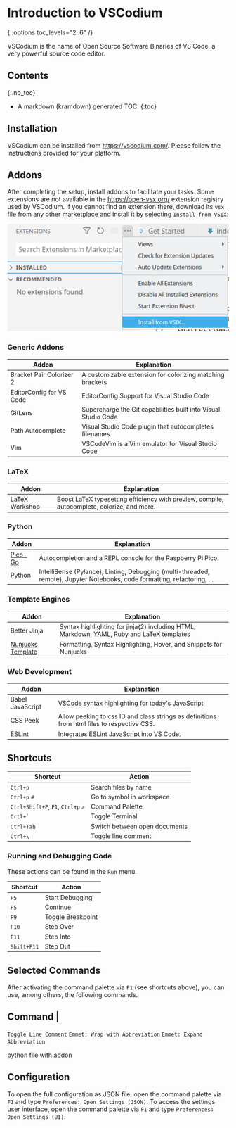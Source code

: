 # Introduction to VSCodium
{::options toc_levels="2..6" /}

VSCodium is the name of Open Source Software Binaries of VS Code, a very powerful source code editor.

## Contents
{:.no_toc}
* A markdown (kramdown) generated TOC.
{:toc}

## Installation
VSCodium can be installed from https://vscodium.com/. Please follow the
instructions provided for your platform.

## Addons
After completing the setup, install addons to facilitate your tasks.
Some extensions are not available in the https://open-vsx.org/ extension
registry used by VSCodium. If you cannot find an extension there, download its
`vsx` file from any other marketplace and install it by selecting
`Install from VSIX`:

![Install from VSIX](./vscodium_install_from_vsx.png)

### Generic Addons

| Addon | Explanation |
| ----- | ----------- |
| Bracket Pair Colorizer 2 | A customizable extension for colorizing matching brackets |
| EditorConfig for VS Code | EditorConfig Support for Visual Studio Code |
| GitLens | Supercharge the Git capabilities built into Visual Studio Code |
| Path Autocomplete | Visual Studio Code plugin that autocompletes filenames. |
| Vim | VSCodeVim is a Vim emulator for Visual Studio Code |

### LaTeX
| Addon | Explanation |
| ----- | ----------- |
| LaTeX Workshop | Boost LaTeX typesetting efficiency with preview, compile, autocomplete, colorize, and more. |

### Python
| Addon | Explanation |
| ----- | ----------- |
| [Pico-Go](https://marketplace.visualstudio.com/items?itemName=ChrisWood.pico-go) | Autocompletion and a REPL console for the Raspberry Pi Pico. |
| Python | IntelliSense (Pylance), Linting, Debugging (multi-threaded, remote), Jupyter Notebooks, code formatting, refactoring, ... |

### Template Engines
| Addon | Explanation |
| ----- | ----------- |
| Better Jinja | Syntax highlighting for jinja(2) including HTML, Markdown, YAML, Ruby and LaTeX templates |
| [Nunjucks Template](https://marketplace.visualstudio.com/items?itemName=eseom.nunjucks-template) | Formatting, Syntax Highlighting, Hover, and Snippets for Nunjucks |

### Web Development
| Addon | Explanation |
| ----- | ----------- |
| Babel JavaScript | VSCode syntax highlighting for today's JavaScript |
| CSS Peek | Allow peeking to css ID and class strings as definitions from html files to respective CSS. |
| ESLint | Integrates ESLint JavaScript into VS Code. |


[//]: # (| Code Runner |  |)

## Shortcuts
Shortcut | Action
-------- | ------
`Ctrl+p` | Search files by name
`Ctrl+p` `#` | Go to symbol in workspace
`Ctrl+Shift+P`, `F1`, `Ctrl+p` `>` | Command Palette
``Crtl+` `` | Toggle Terminal
`Ctrl+Tab` | Switch between open documents
`Ctrl+\` | Toggle line comment

### Running and Debugging Code
These actions can be found in the `Run` menu.

Shortcut | Action
-------- | ------
`F5` | Start Debugging
`F5` | Continue
`F9` | Toggle Breakpoint
`F10` | Step Over
`F11` | Step Into
`Shift+F11` | Step Out

## Selected Commands
After activating the command palette via `F1` (see shortcuts above), you
can use, among others, the following commands.

Command |
---
`Toggle Line Comment` 
`Emmet: Wrap with Abbreviation`
`Emmet: Expand Abbreviation`

python file with addon 
## Configuration
To open the full configuration as JSON file, open the command palette via `F1`
and type `Preferences: Open Settings (JSON)`. To access the settings user
interface, open the command palette via `F1` and type
`Preferences: Open Settings (UI)`.

[//]: # (TODO: Add ## setting up VSCodium for C Programming including launch.json files)

[//]: # (TODO: Add ## Video Tutorial)

